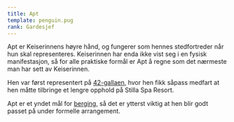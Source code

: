 ```yaml
---
title: Apt
template: penguin.pug
rank: Gardesjef
---
```


Apt er Keiserinnens høyre hånd, og fungerer som hennes stedfortreder når hun skal representeres. Keiserinnen har enda ikke vist seg i en fysisk manifestasjon, så for alle praktiske formål er Apt å regne som det nærmeste man har sett av Keiserinnen.

Hen var først representert på [42-gallaen](/dictionary/#galla-nummerering), hvor hen fikk såpass medfart at hen måtte tilbringe et lengre opphold på Stilla Spa Resort.

Apt er et yndet mål for [berging](/dictionary/#berging), så det er ytterst viktig at hen blir godt passet på under formelle arrangement.
